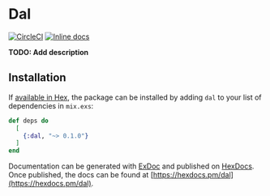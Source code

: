 # Dal

[![CircleCI](https://circleci.com/gh/expert360/dal/tree/master.svg?style=svg)](https://circleci.com/gh/expert360/dal/tree/master)
[![Inline docs](http://inch-ci.org/github/expert360/dal.svg)](http://inch-ci.org/github/expert360/dal)

**TODO: Add description**

## Installation

If [available in Hex](https://hex.pm/docs/publish), the package can be installed
by adding `dal` to your list of dependencies in `mix.exs`:

```elixir
def deps do
  [
    {:dal, "~> 0.1.0"}
  ]
end
```

Documentation can be generated with [ExDoc](https://github.com/elixir-lang/ex_doc)
and published on [HexDocs](https://hexdocs.pm). Once published, the docs can
be found at [https://hexdocs.pm/dal](https://hexdocs.pm/dal).

